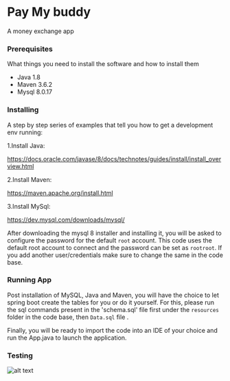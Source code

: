 # Pay My buddy
A money exchange app

### Prerequisites

What things you need to install the software and how to install them

- Java 1.8
- Maven 3.6.2
- Mysql 8.0.17

### Installing

A step by step series of examples that tell you how to get a development env running:

1.Install Java:

https://docs.oracle.com/javase/8/docs/technotes/guides/install/install_overview.html

2.Install Maven:

https://maven.apache.org/install.html

3.Install MySql:

https://dev.mysql.com/downloads/mysql/

After downloading the mysql 8 installer and installing it, you will be asked to configure the password for the default `root` account.
This code uses the default root account to connect and the password can be set as `rootroot`. If you add another user/credentials make sure to change the same in the code base.

### Running App

Post installation of MySQL, Java and Maven, you will have the choice to let spring boot create the tables for you or do it yourself.
For this, please run the sql commands present in the 'schema.sql' file first under the `resources` folder in the code base, then `Data.sql` file .

Finally, you will be ready to import the code into an IDE of your choice and run the App.java to launch the application.

### Testing

![alt text](https://github.com/mafrax2/SpringSecurityAuth/SpringSecurityAuth/src/main/resources/images/class.png?raw=true)

